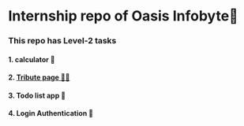 # Internship repo of Oasis Infobyte🚀
### This repo has Level-2 tasks 
#### 1. calculator 🧮
#### 2. [Tribute page 🙇‍♂️](https://tributepage.netlify.app)
#### 3. Todo list app 📃
#### 4. Login Authentication 👤
